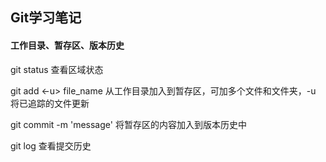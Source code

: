 ## Git学习笔记

#### 工作目录、暂存区、版本历史

git status  查看区域状态

git add <-u> file_name 从工作目录加入到暂存区，可加多个文件和文件夹，-u 将已追踪的文件更新

git commit -m 'message' 将暂存区的内容加入到版本历史中

git log 查看提交历史

